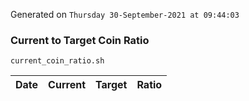 Generated on `Thursday 30-September-2021 at 09:44:03`

### Current to Target Coin Ratio
`current_coin_ratio.sh`

Date|Current|Target|Ratio
---|---|---|---
